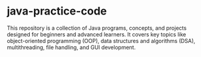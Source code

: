# java-practice-code
This repository is a collection of Java programs, concepts, and projects designed for beginners and advanced learners. It covers key topics like object-oriented programming (OOP), data structures and algorithms (DSA), multithreading, file handling, and GUI development.
